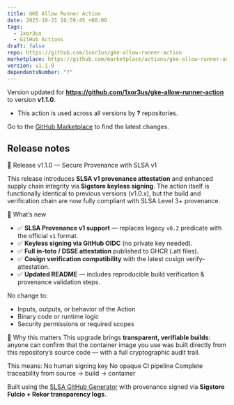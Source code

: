 ```yaml
---
title: GKE Allow Runner Action
date: 2025-10-31 16:59:45 +00:00
tags:
  - 1xor3us
  - GitHub Actions
draft: false
repo: https://github.com/1xor3us/gke-allow-runner-action
marketplace: https://github.com/marketplace/actions/gke-allow-runner-action
version: v1.1.0
dependentsNumber: "?"
---
```



Version updated for **https://github.com/1xor3us/gke-allow-runner-action** to version **v1.1.0**.
- This action is used across all versions by **?** repositories.

Go to the [GitHub Marketplace](https://github.com/marketplace/actions/gke-allow-runner-action) to find the latest changes.

## Release notes

🔐 Release v1.1.0 — Secure Provenance with SLSA v1

This release introduces **SLSA v1 provenance attestation** and enhanced supply chain integrity via **Sigstore keyless signing**.
The action itself is functionally identical to previous versions (v1.0.x), but the build and verification chain are now fully compliant with SLSA Level 3+ provenance.

🧩 What’s new
- ✅ **SLSA Provenance v1 support** — replaces legacy `v0.2` predicate with the official `v1` format.
- ✅ **Keyless signing via GitHub OIDC** (no private key needed).
- ✅ **Full in-toto / DSSE attestation** published to GHCR (.att files).
- ✅ **Cosign verification compatibility** with the latest cosign verify-attestation.
- ✅ **Updated README** — includes reproducible build verification & provenance validation steps.

No change to:
- Inputs, outputs, or behavior of the Action
- Binary code or runtime logic
- Security permissions or required scopes

🧠 Why this matters
This upgrade brings **transparent, verifiable builds**:
anyone can confirm that the container image you use was built directly from this repository’s source code — with a full cryptographic audit trail.

This means:
No human signing key
No opaque CI pipeline
Complete traceability from source → build → container

Built using the [SLSA GitHub Generator](https://github.com/slsa-framework/slsa-github-generator?utm_source=chatgpt.com)
 with provenance signed via **Sigstore Fulcio + Rekor transparency logs**.
